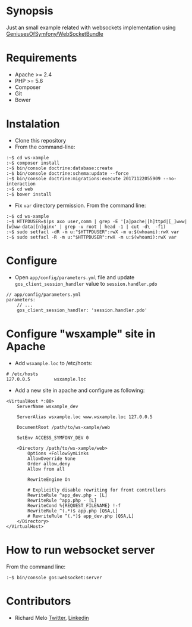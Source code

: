 Synopsis
========

Just an small example related with websockets implementation using [GeniusesOfSymfony/WebSocketBundle](https://github.com/GeniusesOfSymfony/WebSocketBundle)

Requirements
============

- Apache >= 2.4
- PHP >= 5.6
- Composer
- Git
- Bower

Instalation
===========

- Clone this repository
- From the command-line:

```
:~$ cd ws-xample
:~$ composer install
:~$ bin/console doctrine:database:create
:~$ bin/console doctrine:schema:update --force
:~$ bin/console doctrine:migrations:execute 20171122055909 --no-interaction
:~$ cd web
:~$ bower install
```

- Fix `var` directory permission. From the command line:

```
:~$ cd ws-xample
:~$ HTTPDUSER=$(ps axo user,comm | grep -E '[a]pache|[h]ttpd|[_]www|[w]ww-data|[n]ginx' | grep -v root | head -1 | cut -d\  -f1)
:~$ sudo setfacl -dR -m u:"$HTTPDUSER":rwX -m u:$(whoami):rwX var
:~$ sudo setfacl -R -m u:"$HTTPDUSER":rwX -m u:$(whoami):rwX var
```

Configure
=========

- Open `app/config/parameters.yml` file and update `gos_client_session_handler` value to `session.handler.pdo`

```
// app/config/parameters.yml
parameters:
    // ...
    gos_client_session_handler: 'session.handler.pdo'
```

Configure "wsxample" site in Apache
===================================

- Add `wsxample.loc` to /etc/hosts:

```
# /etc/hosts
127.0.0.5         wsxample.loc
```

- Add a new site in apache and configure as following:

```
<VirtualHost *:80>
    ServerName wsxample_dev

    ServerAlias wsxample.loc www.wsxample.loc 127.0.0.5

    DocumentRoot /path/to/ws-xample/web

    SetEnv ACCESS_SYMFONY_DEV 0

    <Directory /path/to/ws-xample/web>
        Options +FollowSymLinks
        AllowOverride None
        Order allow,deny
        Allow from all

        RewriteEngine On

        # Explicitly disable rewriting for front controllers
        RewriteRule ^app_dev.php - [L]
        RewriteRule ^app.php - [L]
        RewriteCond %{REQUEST_FILENAME} !-f
        RewriteRule ^(.*)$ app.php [QSA,L]
        # RewriteRule ^(.*)$ app_dev.php [QSA,L]
    </Directory>
</VirtualHost>
```

How to run websocket server
===========================

From the command line:

```
:~$ bin/console gos:websocket:server
```

Contributors
============

- Richard Melo [Twitter](https://twitter.com/allucardster), [Linkedin](https://www.linkedin.com/in/richardmelo)
